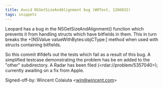 ```yaml
---
title: Avoid NSGetSizeAndAlignment bug (WOTest, 1266032)
tags: snippets
---
```


Leopard has a bug in the NSGetSizeAndAlignment() function which prevents it from handling structs which have bitfields in them. This in turn breaks the +\[NSValue valueWithBytes:objCType:\] method when used with structs containing bitfields.

So this commit \#ifdefs out the tests which fail as a result of this bug. A simplified testcase demonstrating the problem has be en added to the "other" subdirectory. A Radar has been filed (&lt;rdar://problem/5357040&gt;); currently awaiting on a fix from Apple.

Signed-off-by: Wincent Colaiuta &lt;win@wincent.com&gt;
